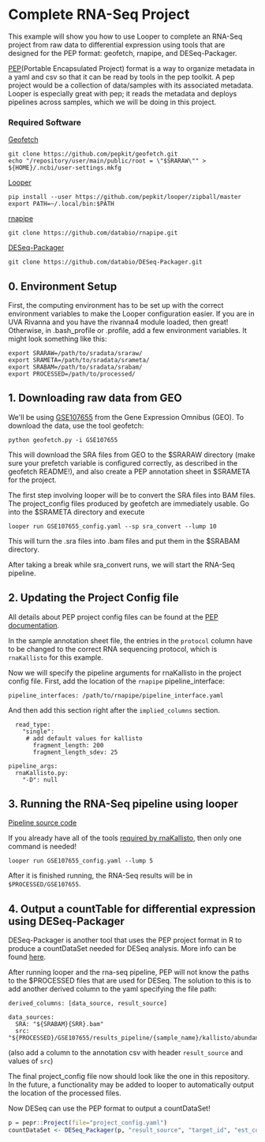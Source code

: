 # Complete RNA-Seq Project

This example will show you how to use Looper to complete an RNA-Seq project from raw data to differential expression using tools that are designed for the PEP format: geofetch, rnapipe, and DESeq-Packager.

[PEP](https://pepkit.github.io)(Portable Encapsulated Project) format is a way to organize metadata in a yaml and csv so that it can be read by tools in the pep toolkit. A pep project would be a collection of data/samples with its associated metadata. Looper is especially great with pep; it reads the metadata and deploys pipelines across samples, which we will be doing in this project.

### Required Software

[Geofetch](https://github.com/pepkit/geofetch)
```
git clone https://github.com/pepkit/geofetch.git
echo "/repository/user/main/public/root = \"$SRARAW\"" > ${HOME}/.ncbi/user-settings.mkfg
```

[Looper](https://looper.readthedocs.io/en/latest/hello-world.html)
```
pip install --user https://github.com/pepkit/looper/zipball/master
export PATH=~/.local/bin:$PATH
```

[rnapipe](https://github.com/databio/rnapipe)
```
git clone https://github.com/databio/rnapipe.git
```

[DESeq-Packager](https://github.com/databio/deseq-packager)
```
git clone https://github.com/databio/DESeq-Packager.git
```

## 0. Environment Setup

First, the computing environment has to be set up with the correct environment variables to make the Looper configuration easier. If you are in UVA Rivanna and you have the rivanna4 module loaded, then great! Otherwise, in .bash_profile or .profile, add a few environment variables. It might look something like this:

```
export SRARAW=/path/to/sradata/sraraw/
export SRAMETA=/path/to/sradata/srameta/
export SRABAM=/path/to/sradata/srabam/
export PROCESSED=/path/to/processed/
```

## 1. Downloading raw data from GEO

We'll be using [GSE107655](https://www.ncbi.nlm.nih.gov/geo/query/acc.cgi?acc=GSE107655) from the Gene Expression Omnibus (GEO). To download the data, use the tool geofetch:
```
python geofetch.py -i GSE107655
```
This will download the SRA files from GEO to the $SRARAW directory (make sure your prefetch variable is configured correctly, as described in the geofetch README!), and also create a PEP annotation sheet in $SRAMETA for the project.

The first step involving looper will be to convert the SRA files into BAM files. The project_config files produced by geofetch are immediately usable. Go into the $SRAMETA directory and execute
```
looper run GSE107655_config.yaml --sp sra_convert --lump 10
```
This will turn the .sra files into .bam files and put them in the $SRABAM directory.

After taking a break while sra_convert runs, we will start the RNA-Seq pipeline.

## 2. Updating the Project Config file

All details about PEP project config files can be found at the [PEP documentation](https://pepkit.github.io/docs/home).

In the sample annotation sheet file, the entries in the `protocol` column have to be changed to the correct RNA sequencing protocol, which is `rnaKallisto` for this example.

Now we will specify the pipeline arguments for rnaKallisto in the project config file. First, add the location of the `rnapipe` pipeline_interface:
```
pipeline_interfaces: /path/to/rnapipe/pipeline_interface.yaml
```

And then add this section right after the `implied_columns` section.
```
  read_type:
    "single":
     # add default values for kallisto
       fragment_length: 200
       fragment_length_sdev: 25

pipeline_args:
  rnaKallisto.py:
    "-D": null
```

## 3. Running the RNA-Seq pipeline using looper

[Pipeline source code](https://github.com/databio/rnapipe)

If you already have all of the tools [required by rnaKallisto](https://github.com/databio/rnapipe/blob/master/src/rnaKallisto.yaml), then only one command is needed!
```
looper run GSE107655_config.yaml --lump 5
```

After it is finished running, the RNA-Seq results will be in `$PROCESSED/GSE107655`.

## 4. Output a countTable for differential expression using DESeq-Packager

DESeq-Packager is another tool that uses the PEP project format in R to produce a countDataSet needed for DESeq analysis. More info can be found [here](https://github.com/databio/DESeq-Packager).

After running looper and the rna-seq pipeline, PEP will not know the paths to the $PROCESSED files that are used for DESeq. The solution to this is to add another derived column to the yaml specifying the file path: 

```
derived_columns: [data_source, result_source]

data_sources:
  SRA: "${SRABAM}{SRR}.bam"
  src: "${PROCESSED}/GSE107655/results_pipeline/{sample_name}/kallisto/abundance.tsv"
```
(also add a column to the annotation csv with header `result_source` and values of `src`)

The final project_config file now should look like the one in this repository.
In the future, a functionality may be added to looper to automatically output the location of the processed files.

Now DESeq can use the PEP format to output a countDataSet!
```R
p = pepr::Project(file="project_config.yaml")
countDataSet <- DESeq_Packager(p, "result_source", "target_id", "est_counts")
```
